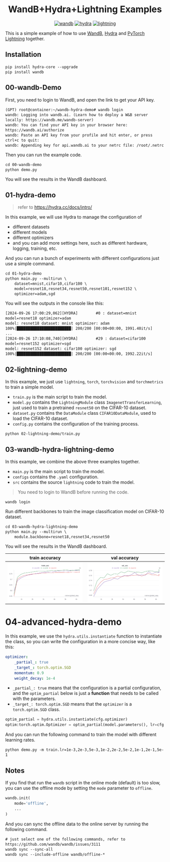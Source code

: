 <div align=center>

# WandB+Hydra+Lightning Examples

[![wandb](https://img.shields.io/badge/-Weights%20&%20Biases-FFBE00?style=flat-square&logo=weightsandbiases&logoColor=FFFFFF)](https://wandb.ai/)
[![hydra](https://img.shields.io/badge/-Hydra-89B8CD?style=flat-square&logoColor=FFFFFF)](https://hydra.cc/)
[![lightning](https://img.shields.io/badge/-Lightning-792EE5?style=flat-square&logo=lightning&logoColor=FFFFFF)](https://lightning.ai/)

</div>

This is a simple example of how to use [WandB](https://wandb.ai/), [Hydra](https://hydra.cc/) and [PyTorch Lightning](https://lightning.ai/) together.

## Installation

```shell
pip install hydra-core --upgrade
pip install wandb
```

## 00-wandb-Demo

First, you need to login to WandB, and open the link to get your API key.

```shell
(GPT) root@container:~/wandb-hydra-demo# wandb login
wandb: Logging into wandb.ai. (Learn how to deploy a W&B server locally: https://wandb.me/wandb-server)
wandb: You can find your API key in your browser here: https://wandb.ai/authorize
wandb: Paste an API key from your profile and hit enter, or press ctrl+c to quit: 
wandb: Appending key for api.wandb.ai to your netrc file: /root/.netrc
```

Then you can run the example code.

```shell
cd 00-wandb-demo
python demo.py
```

You will see the results in the WandB dashboard.

## 01-hydra-demo

> refer to https://hydra.cc/docs/intro/

In this example, we will use Hydra to manage the configuration of

- different datasets
- different models
- different optimizers
- and you can add more settings here, such as different hardware, logging, training, etc.

And you can run a bunch of experiments with different configurations just use a simple command.

```shell
cd 01-hydra-demo
python main.py --multirun \
    dataset=mnist,cifar10,cifar100 \
    model=resnet18,resnet34,resnet50,resnet101,resnet152 \
    optimizer=adam,sgd
```

You will see the outputs in the console like this:

```shell
[2024-09-26 17:00:29,062][HYDRA]        #0 : dataset=mnist model=resnet18 optimizer=adam
model: resnet18 dataset: mnist optimizer: adam
100%|████████████████████████| 200/200 [00:00<00:00, 1991.40it/s]
...
[2024-09-26 17:10:08,740][HYDRA]        #29 : dataset=cifar100 model=resnet152 optimizer=sgd
model: resnet152 dataset: cifar100 optimizer: sgd
100%|████████████████████████| 200/200 [00:00<00:00, 1992.22it/s]
```

## 02-lightning-demo

In this example, we just use `lightning`, `torch`, `torchvision` and `torchmetrics` to train a simple model.

- `train.py` is the main script to train the model.
- `model.py` contains the `LightningModule` class `ImagenetTransferLearning`, just used to train a pretrained `resnet50` on the CIFAR-10 dataset.
- `dataset.py` contains the `DataModule` class `CIFAR10DataModule`, used to load the CIFAR-10 dataset.
- `config.py` contains the configuration of the training process.

```shell
python 02-lightning-demo/train.py
```

## 03-wandb-hydra-lightning-demo

In this example, we combine the above three examples together.

- `main.py` is the main script to train the model.
- `configs` contains the `.yaml` configuration.
- `src` contains the source `lightning` code to train the model.

> You need to login to WandB before running the code.

```shell
wandb login
```

Run different backbones to train the image classification model on CIFAR-10 dataset.

```shell
cd 03-wandb-hydra-lightning-demo
python main.py --multirun \
    module.backbone=resnet18,resnet34,resnet50
```

You will see the results in the WandB dashboard.

| train accuracy | val accuracy |
| :-------------: | :----------: |
| ![alt](images/README/W&B%20Chart%202024_9_29%2018_12_44.png) | ![alt](images/README/W&B%20Chart%202024_9_29%2018_14_29.png) |

# 04-advanced-hydra-demo

In this example, we use the `hydra.utils.instantiate` function to instantiate the class, so you can write the configuration in a more concise way, like this:

```yaml
optimizer:
    _partial_: true
    _target_: torch.optim.SGD
    momentum: 0.9
    weight_decay: 1e-4
```

- `_partial_: true` means that the configuration is a partial configuration, and the `optim_partial` below is just a **function** that needs to be called with the parameters.
- `_target_: torch.optim.SGD` means that the `optimizer` is a `torch.optim.SGD` class.

```python
optim_partial = hydra.utils.instantiate(cfg.optimizer)
optim:torch.optim.Optimizer = optim_partial(model.parameters(), lr=cfg.train.lr)
```

And you can run the following command to train the model with different learning rates.

```shell
python demo.py -m train.lr=1e-3,2e-3,5e-3,1e-2,2e-2,5e-2,1e-1,2e-1,5e-1
```

## Notes

If you find that run the `wandb` script in the online mode (default) is too slow, you can use the offline mode by setting the `mode` parameter to `offline`.

```python
wandb.init(
    mode='offline',
    ...
)
```

And you can sync the offline data to the online server by running the following command.

```shell
# just select one of the following commands, refer to https://github.com/wandb/wandb/issues/3111
wandb sync --sync-all
wandb sync --include-offline wandb/offline-*
```